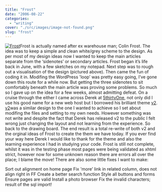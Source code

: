 ```yaml
---
title: "Frost"
date: "2006-08-22"
categories: 
  - "writing"
cover: "./src/images/image-not-found.png"
slug: "frost"
---
```


[![Frost](/images/183898057_87a8658175_m.jpg)](http://www.flickr.com/photos/funkylarma/183898057/ "Frost")Frost is actually named after ex warehouse man; Colin Frost. The idea was to keep a simple and clean white/grey scheme to the design. As per most of my design ideas now I wanted to keep the main articles separate from the ‘sidenotes’ or secondary articles. Frost began it’s life back in June, with a few sketches on my notepad. Next step was to rough out a visualisation of the design (pictured above). Then came the fun of coding it in. Modifing the WordPress 'loop’ was pretty easy going, I’ve gone down this route for a while now. But getting the three sidenotes to sit comfortably beneath the main article was proving some problems. So much so I gave up on the idea for a few weeks, almost admitting defeat. On a cruise through the either I came across Derek at [5thirtyOne](http://5thirtyone.com), not only did I use his good name for a new web host but I borrowed his brilliant theme [v2](http://5thirtyone.com/5thirtyonev2/). [v2](http://5thirtyone.com/5thirtyonev2/)was a similar design to the one I wanted to achieve so I set about modifing the files and setting to my own needs. However something was not write and despite the fact that Derek has released v2 to the public I felt wrong just changing the layout and not learning from the experience. So back to the drawing board. The end result is a total re-write of both v2 and the orginal ideas of Frost to create the them we have today. If you ever find your way here Derek I would like to thank for the theme and also the learning experience I had in studying your code. Frost is still not complete, whilst it was in the testing phase most pages were being validated as xhtml strict, however now for some unknown reason there are errors all over the place; I blame the move! There are also some little fixes I want to make:

Sort out alignment on home page Fix 'more’ link in related column, does not align right in FF Create a better search function Style all buttons and forms Ensure pages are valid Install a photo browser Fix the invalid characters; result of the sql import!
